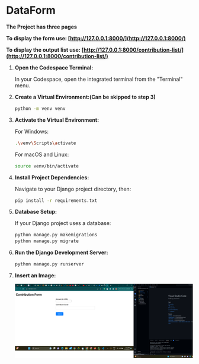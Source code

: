 # DataForm
**The Project has three pages**

**To display the form use: [http://127.0.0.1:8000/](http://127.0.0.1:8000/)**

**To display the output list use: [http://127.0.0.1:8000/contribution-list/](http://127.0.0.1:8000/contribution-list/)**

1. **Open the Codespace Terminal:**

   In your Codespace, open the integrated terminal from the "Terminal" menu.

2. **Create a Virtual Environment:(Can be skipped to step 3)**

   ```bash
   python -m venv venv
   ```

3. **Activate the Virtual Environment:**

   For Windows:
   ```bash
   .\venv\Scripts\activate
   ```
   For macOS and Linux:
   ```bash
   source venv/bin/activate
   ```

4. **Install Project Dependencies:**

   Navigate to your Django project directory, then:
   ```bash
   pip install -r requirements.txt
   ```

5. **Database Setup:**

   If your Django project uses a database:
   ```bash
   python manage.py makemigrations
   python manage.py migrate
   ```

6. **Run the Django Development Server:**

   ```bash
   python manage.py runserver
   ```
7. **Insert an Image:**

    ![UI Image](UI.PNG)
